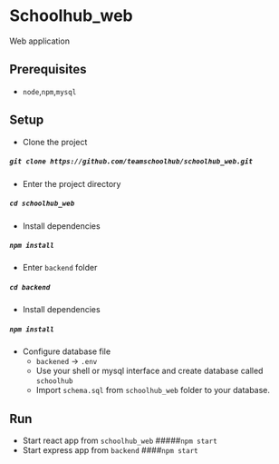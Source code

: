 # Schoolhub_web

Web application

## Prerequisites

- `node`,`npm`,`mysql`

## Setup

- Clone the project

##### `git clone https://github.com/teamschoolhub/schoolhub_web.git`

- Enter the project directory

##### `cd schoolhub_web`

- Install dependencies

##### `npm install`

- Enter `backend` folder

##### `cd backend`

- Install dependencies

##### `npm install`

- Configure database file
  - `backened` -> `.env`
  - Use your shell or mysql interface and create database called `schoolhub`
  - Import `schema.sql` from `schoolhub_web` folder to your database.

## Run

- Start react app from `schoolhub_web` 
#####`npm start`
- Start express app from `backend` 
####`npm start`
